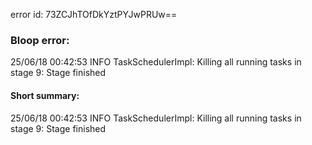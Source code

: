 error id: 73ZCJhTOfDkYztPYJwPRUw==
### Bloop error:

25/06/18 00:42:53 INFO TaskSchedulerImpl: Killing all running tasks in stage 9: Stage finished
#### Short summary: 

25/06/18 00:42:53 INFO TaskSchedulerImpl: Killing all running tasks in stage 9: Stage finished